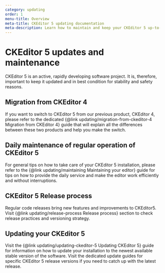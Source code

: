 ```yaml
---
category: updating
order: 1
menu-title: Overview
meta-title: CKEditor 5 updating documentation
meta-description: Learn how to maintain and keep your CKEditor 5 up-to-date at all times.
---
```


# CKEditor 5 updates and maintenance

CKEditor 5 is an active, rapidly developing software project. It is, therefore, important to keep it updated and in best condition for stability and safety reasons.

## Migration from CKEditor 4

If you want to switch to CKEditor 5 from our previous product, CKEditor 4, please refer to the dedicated {@link updating/migration-from-ckeditor-4 Migration from CKEditor 4} guide that will explain all the differences between these two products and help you make the switch.

## Daily maintenance of regular operation of CKEditor 5

For general tips on how to take care of your CKEditor 5 installation, please refer to the {@link updating/maintaining Maintaining your editor} guide for tips on how to provide the daily service and make the editor work efficiently and without interruptions.

## CKEditor 5 Release process

Regular code releases bring new features and improvements to CKEditor5. Visit {@link updating/release-process Release process} section to check release practices and versioning strategy.

## Updating your CKEditor 5

Visit the {@link updating/updating-ckeditor-5 Updating CKEditor 5} guide for information on how to update your installation to the newest available stable version of the software. Visit the dedicated update guides for specific CKEditor 5 release versions if you need to catch up with the latest release.
